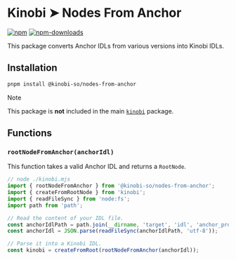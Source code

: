 # Kinobi ➤ Nodes From Anchor

[![npm][npm-image]][npm-url]
[![npm-downloads][npm-downloads-image]][npm-url]

[npm-downloads-image]: https://img.shields.io/npm/dm/@kinobi-so/nodes-from-anchor.svg?style=flat
[npm-image]: https://img.shields.io/npm/v/@kinobi-so/nodes-from-anchor.svg?style=flat&label=%40kinobi-so%2Fnodes-from-anchor
[npm-url]: https://www.npmjs.com/package/@kinobi-so/nodes-from-anchor

This package converts Anchor IDLs from various versions into Kinobi IDLs.

## Installation

```sh
pnpm install @kinobi-so/nodes-from-anchor
```

> [!NOTE]
> This package is **not** included in the main [`kinobi`](../library) package.

## Functions

### `rootNodeFromAnchor(anchorIdl)`

This function takes a valid Anchor IDL and returns a `RootNode`.

```js
// node ./kinobi.mjs
import { rootNodeFromAnchor } from '@kinobi-so/nodes-from-anchor';
import { createFromRootNode } from 'kinobi';
import { readFileSync } from 'node:fs';
import path from 'path';

// Read the content of your IDL file.
const anchorIdlPath = path.join(__dirname, 'target', 'idl', 'anchor_program.json');
const anchorIdl = JSON.parse(readFileSync(anchorIdlPath, 'utf-8'));

// Parse it into a Kinobi IDL.
const kinobi = createFromRoot(rootNodeFromAnchor(anchorIdl));
```
